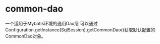 # common-dao
一个适用于Mybatis环境的通用Dao层
可以通过Configuration.getInstance(SqlSession).getCommonDao()获取默认配置的CommonDao对象。
